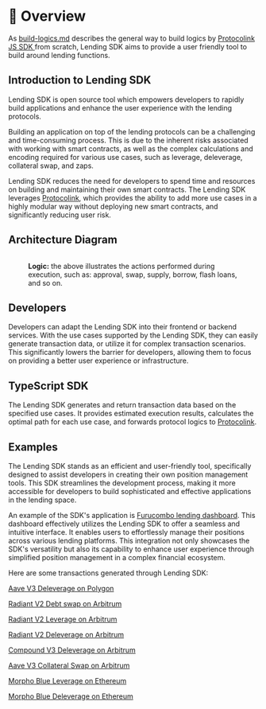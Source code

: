 # 🔮 Overview

As [build-logics.md](../protocolink-sdk/build-logics.md "mention") describes the general way to build logics by [Protocolink JS SDK ](broken-reference)from scratch, Lending SDK aims to provide a user friendly tool to build around lending functions.&#x20;

## Introduction to Lending SDK

Lending SDK is open source tool which empowers developers to rapidly build applications and enhance the user experience with the lending protocols.

Building an application on top of the lending protocols can be a challenging and time-consuming process. This is due to the inherent risks associated with working with smart contracts, as well as the complex calculations and encoding required for various use cases, such as leverage, deleverage, collateral swap, and zaps.

Lending SDK reduces the need for developers to spend time and resources on building and maintaining their own smart contracts. The Lending SDK leverages [Protocolink](../why-protocolink.md), which provides the ability to add more use cases in a highly modular way without deploying new smart contracts, and significantly reducing user risk.

## Architecture Diagram

<figure><img src="../.gitbook/assets/image (6).png" alt=""><figcaption><p><strong>Logic:</strong> the above illustrates the actions performed during execution, such as: approval, swap, supply, borrow, flash loans, and so on.</p></figcaption></figure>

## Developers

Developers can adapt the Lending SDK into their frontend or backend services. With the use cases supported by the Lending SDK, they can easily generate transaction data, or utilize it for complex transaction scenarios. This significantly lowers the barrier for developers, allowing them to focus on providing a better user experience or infrastructure.

## TypeScript SDK

The Lending SDK generates and return transaction data based on the specified use cases. It provides estimated execution results, calculates the optimal path for each use case, and forwards protocol logics to [Protocolink](../why-protocolink.md).

## Examples

The Lending SDK stands as an efficient and user-friendly tool, specifically designed to assist developers in creating their own position management tools. This SDK streamlines the development process, making it more accessible for developers to build sophisticated and effective applications in the lending space.&#x20;

An example of the SDK's application is [Furucombo lending dashboard](https://furucombo.app/lending). This dashboard effectively utilizes the Lending SDK to offer a seamless and intuitive interface. It enables users to effortlessly manage their positions across various lending platforms. This integration not only showcases the SDK's versatility but also its capability to enhance user experience through simplified position management in a complex financial ecosystem.

Here are some transactions generated through Lending SDK:

[Aave V3 Deleverage on Polygon](https://www.tdly.co/tx/137/0x3f28c81cdb2a058b77c7ebcfafc487ab74666147e3b0fb60bb767d833a567ed4)

[Radiant V2 Debt swap on Arbitrum](https://www.tdly.co/tx/42161/0x77f2872312d8cc126bfbd555fb51f402638d5d7444021d0d5aa18fb9f04c3e4b)

[Radiant V2 Leverage on Arbitrum](https://www.tdly.co/tx/42161/0x4af3d1b4df4fe8c594763a3266cc125778aba4c9226b34773659cf43931eafa3)

[Radiant V2 Deleverage on Arbitrum](https://www.tdly.co/tx/42161/0x93f70429f3c906c5e88eab2ac80e91771fe8b2b8ecdc665c9d48eb7a76ed6af1)

[Compound V3 Deleverage on Arbitrum](https://www.tdly.co/tx/42161/0x11bb3296c6d44800d38e9c4f7e46c9a80247808c571e30ce1dfbeccb7578b49b)

[Aave V3 Collateral Swap on Arbitrum](https://www.tdly.co/tx/42161/0x88b7c18f0d184e5fa7cb3b0e34e765d72a09eea64c84b38ec48a7834d0aa3a6d)

[Morpho Blue Leverage on Ethereum](https://dashboard.tenderly.co/tx/1/0xa4883463a0760b3869397f93cd4c9fce395ac9ddb7a0a7adb85145a34c08d5b9)

[Morpho Blue Deleverage on Ethereum](https://dashboard.tenderly.co/tx/1/0xe3a30ff9e7eec8075f3cc4c531663bc95950582f9fe41b374fc672ceb74936e5)







